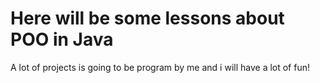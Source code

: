 # Here will be some lessons about POO in Java

A lot of projects is going to be program by me and i will have a lot of fun!
